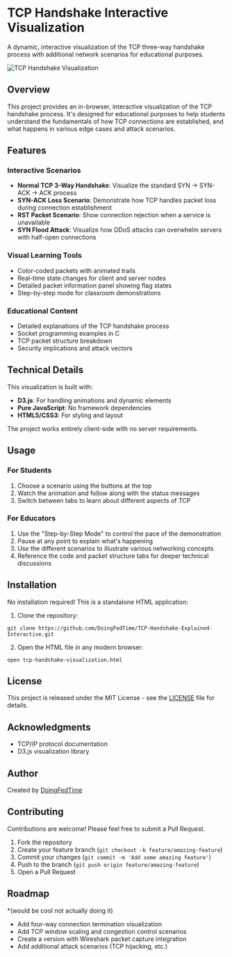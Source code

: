 # TCP Handshake Interactive Visualization

A dynamic, interactive visualization of the TCP three-way handshake process with additional network scenarios for educational purposes.

![TCP Handshake Visualization](https://i.postimg.cc/k5ghH40h/visualization.png)

## Overview

This project provides an in-browser, interactive visualization of the TCP handshake process. It's designed for educational purposes to help students understand the fundamentals of how TCP connections are established, and what happens in various edge cases and attack scenarios.

## Features

### Interactive Scenarios
- **Normal TCP 3-Way Handshake**: Visualize the standard SYN → SYN-ACK → ACK process
- **SYN-ACK Loss Scenario**: Demonstrate how TCP handles packet loss during connection establishment
- **RST Packet Scenario**: Show connection rejection when a service is unavailable
- **SYN Flood Attack**: Visualize how DDoS attacks can overwhelm servers with half-open connections

### Visual Learning Tools
- Color-coded packets with animated trails
- Real-time state changes for client and server nodes
- Detailed packet information panel showing flag states
- Step-by-step mode for classroom demonstrations

### Educational Content
- Detailed explanations of the TCP handshake process
- Socket programming examples in C
- TCP packet structure breakdown
- Security implications and attack vectors

## Technical Details

This visualization is built with:
- **D3.js**: For handling animations and dynamic elements
- **Pure JavaScript**: No framework dependencies
- **HTML5/CSS3**: For styling and layout

The project works entirely client-side with no server requirements.

## Usage

### For Students
1. Choose a scenario using the buttons at the top
2. Watch the animation and follow along with the status messages
3. Switch between tabs to learn about different aspects of TCP

### For Educators
1. Use the "Step-by-Step Mode" to control the pace of the demonstration
2. Pause at any point to explain what's happening
3. Use the different scenarios to illustrate various networking concepts
4. Reference the code and packet structure tabs for deeper technical discussions

## Installation

No installation required! This is a standalone HTML application:

1. Clone the repository:
```
git clone https://github.com/DoingFedTime/TCP-Handshake-Explained-Interactive.git
```

2. Open the HTML file in any modern browser:
```
open tcp-handshake-visualization.html 
```

## License

This project is released under the MIT License - see the [LICENSE](LICENSE) file for details.

## Acknowledgments

- TCP/IP protocol documentation
- D3.js visualization library

## Author

Created by [DoingFedTime](https://github.com/DoingFedTime)

## Contributing

Contributions are welcome! Please feel free to submit a Pull Request.

1. Fork the repository
2. Create your feature branch (`git checkout -b feature/amazing-feature`)
3. Commit your changes (`git commit -m 'Add some amazing feature'`)
4. Push to the branch (`git push origin feature/amazing-feature`)
5. Open a Pull Request

## Roadmap
*(would be cool not actually doing it)
- Add four-way connection termination visualization
- Add TCP window scaling and congestion control scenarios
- Create a version with Wireshark packet capture integration
- Add additional attack scenarios (TCP hijacking, etc.)

